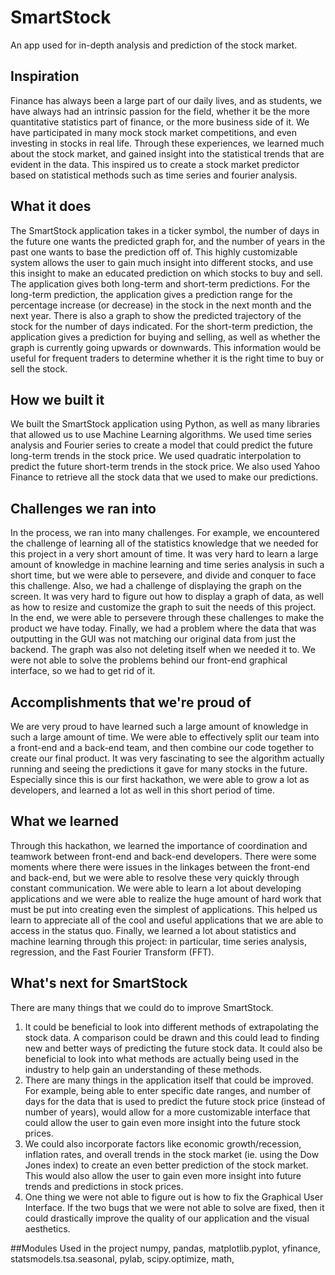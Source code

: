 # SmartStock
An app used for in-depth analysis and prediction of the stock market.
## Inspiration
Finance has always been a large part of our daily lives, and as students, we have always had an intrinsic passion for the field, whether it be the more quantitative statistics part of finance, or the more business side of it. We have participated in many mock stock market competitions, and even investing in stocks in real life. Through these experiences, we learned much about the stock market, and gained insight into the statistical trends that are evident in the data. This inspired us to create a stock market predictor based on statistical methods such as time series and fourier analysis. 

## What it does
The SmartStock application takes in a ticker symbol, the number of days in the future one wants the predicted graph for, and the number of years in the past one wants to base the prediction off of. This highly customizable system allows the user to gain much insight into different stocks, and use this insight to make an educated prediction on which stocks to buy and sell. The application gives both long-term and short-term predictions. For the long-term prediction, the application gives a prediction range for the percentage increase (or decrease) in the stock in the next month and the next year. There is also a graph to show the predicted trajectory of the stock for the number of days indicated. For the short-term prediction, the application gives a prediction for buying and selling, as well as whether the graph is currently going upwards or downwards. This information would be useful for frequent traders to determine whether it is the right time to buy or sell the stock.

## How we built it
We built the SmartStock application using Python, as well as many libraries that allowed us to use Machine Learning algorithms. We used time series analysis and Fourier series to create a model that could predict the future long-term trends in the stock price. We used quadratic interpolation to predict the future short-term trends in the stock price. We also used Yahoo Finance to retrieve all the stock data that we used to make our predictions.

## Challenges we ran into
In the process, we ran into many challenges. For example, we encountered the challenge of learning all of the statistics knowledge that we needed for this project in a very short amount of time. It was very hard to learn a large amount of knowledge in machine learning and time series analysis in such a short time, but we were able to persevere, and divide and conquer to face this challenge. Also, we had a challenge of displaying the graph on the screen. It was very hard to figure out how to display a graph of data, as well as how to resize and customize the graph to suit the needs of this project. In the end, we were able to persevere through these challenges to make the product we have today. Finally, we had a problem where the data that was outputting in the GUI was not matching our original data from just the backend. The graph was also not deleting itself when we needed it to. We were not able to solve the problems behind our front-end graphical interface, so we had to get rid of it.

## Accomplishments that we're proud of
We are very proud to have learned such a large amount of knowledge in such a large amount of time. We were able to effectively split our team into a front-end and a back-end team, and then combine our code together to create our final product. It was very fascinating to see the algorithm actually running and seeing the predictions it gave for many stocks in the future. Especially since this is our first hackathon, we were able to grow a lot as developers, and learned a lot as well in this short period of time.

## What we learned
Through this hackathon, we learned the importance of coordination and teamwork between front-end and back-end developers. There were some moments where there were issues in the linkages between the front-end and back-end, but we were able to resolve these very quickly through constant communication. We were able to learn a lot about developing applications and we were able to realize the huge amount of hard work that must be put into creating even the simplest of applications. This helped us learn to appreciate all of the cool and useful applications that we are able to access in the status quo. Finally, we learned a lot about statistics and machine learning through this project: in particular, time series analysis, regression, and the Fast Fourier Transform (FFT).

## What's next for SmartStock
There are many things that we could do to improve SmartStock.
1) It could be beneficial to look into different methods of extrapolating the stock data. A comparison could be drawn and this could lead to finding new and better ways of predicting the future stock data. It  could also be beneficial to look into what methods are actually being used in the industry to help gain an understanding of these methods.
2) There are many things in the application itself that could be improved. For example, being able to enter specific date ranges, and number of days for the data that is used to predict the future stock price (instead of number of years), would allow for a more customizable interface that could allow the user to gain even more insight into the future stock prices.
3) We could also incorporate factors like economic growth/recession, inflation rates, and overall trends in the stock market (ie. using the Dow Jones index) to create an even better prediction of the stock market. This would also allow the user to gain even more insight into future trends and predictions in stock prices.
4) One thing we were not able to figure out is how to fix the Graphical User Interface. If the two bugs that we were not able to solve are fixed, then it could drastically improve the quality of our application and the visual aesthetics.

##Modules Used in the project
numpy, 
pandas,
matplotlib.pyplot,
yfinance,
statsmodels.tsa.seasonal,
pylab,
scipy.optimize,
math,
